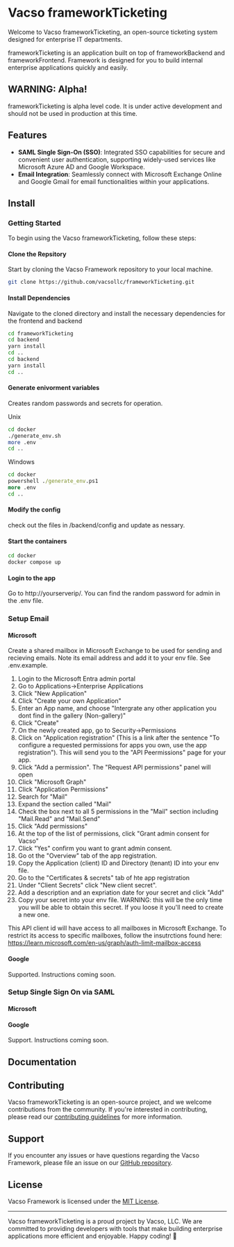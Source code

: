 # Vacso frameworkTicketing

Welcome to Vacso frameworkTicketing, an open-source ticketing system designed for enterprise IT departments.

frameworkTicketing is an application built on top of frameworkBackend and frameworkFrontend. Framework is designed for you to build internal enterprise applications quickly and easily.

## WARNING: Alpha!

frameworkTicketing is alpha level code. It is under active development and should not be used in production at this time.

## Features

- **SAML Single Sign-On (SSO)**: Integrated SSO capabilities for secure and convenient user authentication, supporting widely-used services like Microsoft Azure AD and Google Workspace.
- **Email Integration**: Seamlessly connect with Microsoft Exchange Online and Google Gmail for email functionalities within your applications.

## Install

### Getting Started

To begin using the Vacso frameworkTicketing, follow these steps:

#### Clone the Repsitory

Start by cloning the Vacso Framework repository to your local machine.

```bash
git clone https://github.com/vacsollc/frameworkTicketing.git
```

#### Install Dependencies

Navigate to the cloned directory and install the necessary dependencies for the frontend and backend

```bash
cd frameworkTicketing
cd backend
yarn install
cd ..
cd backend
yarn install
cd ..
```

#### Generate enivorment variables

Creates random passwords and secrets for operation.

Unix

```bash
cd docker
./generate_env.sh
more .env
cd ..
```

Windows

```cmd
cd docker
powershell ./generate_env.ps1
more .env
cd ..
```

#### Modify the config

check out the files in /backend/config and update as nessary.

#### Start the containers

```bash
cd docker
docker compose up
```

#### Login to the app

Go to http://yourserverip/. You can find the random password for admin in the .env file.

### Setup Email

#### Microsoft

Create a shared mailbox in Microsoft Exchange to be used for sending and recieving emails. Note its email address and add it to your env file. See .env.example.

1. Login to the Microsoft Entra admin portal
1. Go to Applications->Enterprise Applications
1. Click "New Application"
1. Click "Create your own Application"
1. Enter an App name, and choose "Intergrate any other application you dont find in the gallery (Non-gallery)"
1. Click "Create"
1. On the newly created app, go to Security->Permissions
1. Click on "Application registration" (This is a link after the sentence "To configure a requested permissions for apps you own, use the app registration"). This will send you to the "API Peermissions" page for your app.
1. Click "Add a permission". The "Request API permissions" panel will open
1. Click "Microsoft Graph"
1. Click "Application Permissions"
1. Search for "Mail"
1. Expand the section called "Mail"
1. Check the box next to all 5 permissions in the "Mail" section including "Mail.Read" and "Mail.Send"
1. Click "Add permissions"
1. At the top of the list of permissions, click "Grant admin consent for Vacso"
1. Click "Yes" confirm you want to grant admin consent.
1. Go ot the "Overview" tab of the app registration.
1. Copy the Application (client) ID and Directory (tenant) ID into your env file.
1. Go to the "Certificates & secrets" tab of hte app registration
1. Under "Client Secrets" click "New client secret".
1. Add a description and an expriation date for your secret and click "Add"
1. Copy your secret into your env file. WARNING: this will be the only time you will be able to obtain this secret. If you loose it you'll need to create a new one.

This API client id will have access to all mailboxes in Microsoft Exchange. To restrict its access to specific mailboxes, follow the insutrctions found here: https://learn.microsoft.com/en-us/graph/auth-limit-mailbox-access

#### Google

Supported. Instructions coming soon.

### Setup Single Sign On via SAML

#### Microsoft

#### Google

Support. Instructions coming soon.

## Documentation

## Contributing

Vacso frameworkTicketing is an open-source project, and we welcome contributions from the community. If you're interested in contributing, please read our [contributing guidelines](#) for more information.

## Support

If you encounter any issues or have questions regarding the Vacso Framework, please file an issue on our [GitHub repository](https://github.com/vacsollc/framework/issues).

## License

Vacso Framework is licensed under the [MIT License](LICENSE).

---

Vacso frameworkTicketing is a proud project by Vacso, LLC. We are committed to providing developers with tools that make building enterprise applications more efficient and enjoyable. Happy coding! 🚀

```

```

